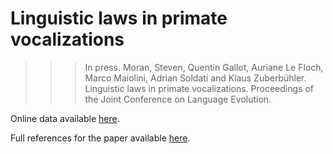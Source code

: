 # Linguistic laws in primate vocalizations

>>> In press. Moran, Steven, Quentin Gallot, Auriane Le Floch, Marco Maiolini, Adrian Soldati and Klaus Zuberbühler. Linguistic laws in primate vocalizations. Proceedings of the Joint Conference on Language Evolution.

Online data available [here](https://docs.google.com/spreadsheets/d/1aOvPk7hZSHDaXnzTS00LkqQ3vQTw_Bmxoi5Csx7kQQA/edit?usp=sharing).

Full references for the paper available [here](EVOLANG_2022__Linguistic_laws_review_refs.pdf).
